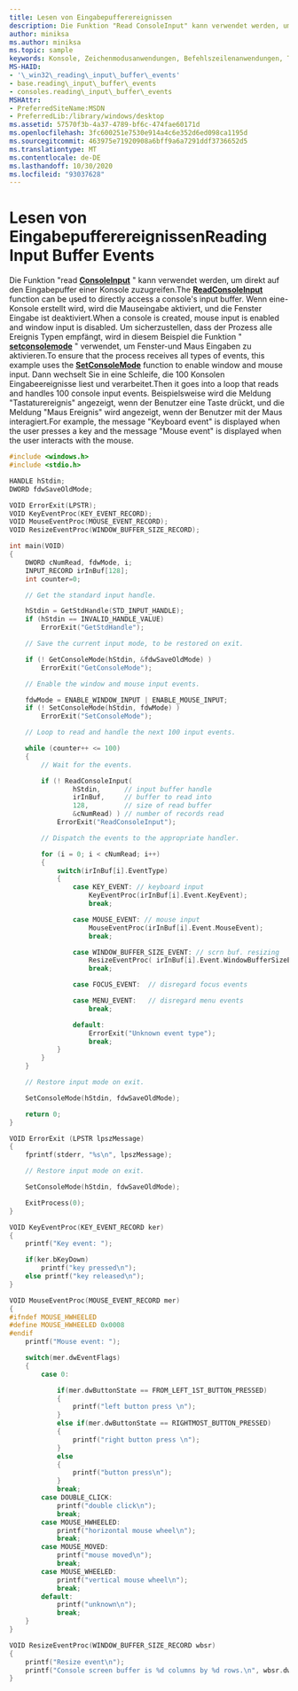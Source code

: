 ```yaml
---
title: Lesen von Eingabepufferereignissen
description: Die Funktion "Read ConsoleInput" kann verwendet werden, um direkt auf den Eingabepuffer einer Konsole zuzugreifen.
author: miniksa
ms.author: miniksa
ms.topic: sample
keywords: Konsole, Zeichenmodusanwendungen, Befehlszeilenanwendungen, Terminalanwendungen, Konsolen-API
MS-HAID:
- '\_win32\_reading\_input\_buffer\_events'
- base.reading\_input\_buffer\_events
- consoles.reading\_input\_buffer\_events
MSHAttr:
- PreferredSiteName:MSDN
- PreferredLib:/library/windows/desktop
ms.assetid: 57570f3b-4a37-4789-bf6c-474fae60171d
ms.openlocfilehash: 3fc600251e7530e914a4c6e352d6ed098ca1195d
ms.sourcegitcommit: 463975e71920908a6bff9a6a7291ddf3736652d5
ms.translationtype: MT
ms.contentlocale: de-DE
ms.lasthandoff: 10/30/2020
ms.locfileid: "93037628"
---
```

# <a name="reading-input-buffer-events"></a><span data-ttu-id="0d608-104">Lesen von Eingabepufferereignissen</span><span class="sxs-lookup"><span data-stu-id="0d608-104">Reading Input Buffer Events</span></span>

<span data-ttu-id="0d608-105">Die Funktion "read [**ConsoleInput**](readconsoleinput.md) " kann verwendet werden, um direkt auf den Eingabepuffer einer Konsole zuzugreifen.</span><span class="sxs-lookup"><span data-stu-id="0d608-105">The [**ReadConsoleInput**](readconsoleinput.md) function can be used to directly access a console's input buffer.</span></span> <span data-ttu-id="0d608-106">Wenn eine-Konsole erstellt wird, wird die Mauseingabe aktiviert, und die Fenster Eingabe ist deaktiviert.</span><span class="sxs-lookup"><span data-stu-id="0d608-106">When a console is created, mouse input is enabled and window input is disabled.</span></span> <span data-ttu-id="0d608-107">Um sicherzustellen, dass der Prozess alle Ereignis Typen empfängt, wird in diesem Beispiel die Funktion " [**setconsolemode**](setconsolemode.md) " verwendet, um Fenster-und Maus Eingaben zu aktivieren.</span><span class="sxs-lookup"><span data-stu-id="0d608-107">To ensure that the process receives all types of events, this example uses the [**SetConsoleMode**](setconsolemode.md) function to enable window and mouse input.</span></span> <span data-ttu-id="0d608-108">Dann wechselt Sie in eine Schleife, die 100 Konsolen Eingabeereignisse liest und verarbeitet.</span><span class="sxs-lookup"><span data-stu-id="0d608-108">Then it goes into a loop that reads and handles 100 console input events.</span></span> <span data-ttu-id="0d608-109">Beispielsweise wird die Meldung "Tastaturereignis" angezeigt, wenn der Benutzer eine Taste drückt, und die Meldung "Maus Ereignis" wird angezeigt, wenn der Benutzer mit der Maus interagiert.</span><span class="sxs-lookup"><span data-stu-id="0d608-109">For example, the message "Keyboard event" is displayed when the user presses a key and the message "Mouse event" is displayed when the user interacts with the mouse.</span></span>

```C
#include <windows.h>
#include <stdio.h>

HANDLE hStdin;
DWORD fdwSaveOldMode;

VOID ErrorExit(LPSTR);
VOID KeyEventProc(KEY_EVENT_RECORD);
VOID MouseEventProc(MOUSE_EVENT_RECORD);
VOID ResizeEventProc(WINDOW_BUFFER_SIZE_RECORD);

int main(VOID)
{
    DWORD cNumRead, fdwMode, i;
    INPUT_RECORD irInBuf[128];
    int counter=0;

    // Get the standard input handle.

    hStdin = GetStdHandle(STD_INPUT_HANDLE);
    if (hStdin == INVALID_HANDLE_VALUE)
        ErrorExit("GetStdHandle");

    // Save the current input mode, to be restored on exit.

    if (! GetConsoleMode(hStdin, &fdwSaveOldMode) )
        ErrorExit("GetConsoleMode");

    // Enable the window and mouse input events.

    fdwMode = ENABLE_WINDOW_INPUT | ENABLE_MOUSE_INPUT;
    if (! SetConsoleMode(hStdin, fdwMode) )
        ErrorExit("SetConsoleMode");

    // Loop to read and handle the next 100 input events.

    while (counter++ <= 100)
    {
        // Wait for the events.

        if (! ReadConsoleInput(
                hStdin,      // input buffer handle
                irInBuf,     // buffer to read into
                128,         // size of read buffer
                &cNumRead) ) // number of records read
            ErrorExit("ReadConsoleInput");

        // Dispatch the events to the appropriate handler.

        for (i = 0; i < cNumRead; i++)
        {
            switch(irInBuf[i].EventType)
            {
                case KEY_EVENT: // keyboard input
                    KeyEventProc(irInBuf[i].Event.KeyEvent);
                    break;

                case MOUSE_EVENT: // mouse input
                    MouseEventProc(irInBuf[i].Event.MouseEvent);
                    break;

                case WINDOW_BUFFER_SIZE_EVENT: // scrn buf. resizing
                    ResizeEventProc( irInBuf[i].Event.WindowBufferSizeEvent );
                    break;

                case FOCUS_EVENT:  // disregard focus events

                case MENU_EVENT:   // disregard menu events
                    break;

                default:
                    ErrorExit("Unknown event type");
                    break;
            }
        }
    }

    // Restore input mode on exit.

    SetConsoleMode(hStdin, fdwSaveOldMode);

    return 0;
}

VOID ErrorExit (LPSTR lpszMessage)
{
    fprintf(stderr, "%s\n", lpszMessage);

    // Restore input mode on exit.

    SetConsoleMode(hStdin, fdwSaveOldMode);

    ExitProcess(0);
}

VOID KeyEventProc(KEY_EVENT_RECORD ker)
{
    printf("Key event: ");

    if(ker.bKeyDown)
        printf("key pressed\n");
    else printf("key released\n");
}

VOID MouseEventProc(MOUSE_EVENT_RECORD mer)
{
#ifndef MOUSE_HWHEELED
#define MOUSE_HWHEELED 0x0008
#endif
    printf("Mouse event: ");

    switch(mer.dwEventFlags)
    {
        case 0:

            if(mer.dwButtonState == FROM_LEFT_1ST_BUTTON_PRESSED)
            {
                printf("left button press \n");
            }
            else if(mer.dwButtonState == RIGHTMOST_BUTTON_PRESSED)
            {
                printf("right button press \n");
            }
            else
            {
                printf("button press\n");
            }
            break;
        case DOUBLE_CLICK:
            printf("double click\n");
            break;
        case MOUSE_HWHEELED:
            printf("horizontal mouse wheel\n");
            break;
        case MOUSE_MOVED:
            printf("mouse moved\n");
            break;
        case MOUSE_WHEELED:
            printf("vertical mouse wheel\n");
            break;
        default:
            printf("unknown\n");
            break;
    }
}

VOID ResizeEventProc(WINDOW_BUFFER_SIZE_RECORD wbsr)
{
    printf("Resize event\n");
    printf("Console screen buffer is %d columns by %d rows.\n", wbsr.dwSize.X, wbsr.dwSize.Y);
}
```
